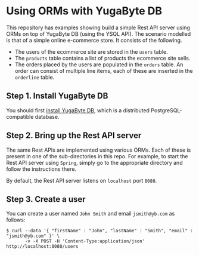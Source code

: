 # Using ORMs with YugaByte DB

This repository has examples showing build a simple Rest API server using ORMs on top of YugaByte DB (using the YSQL API). The scenario modelled is that of a simple online e-commerce store. It consists of the following.

* The users of the ecommerce site are stored in the `users` table. 
* The `products` table contains a list of products the ecommerce site sells.
* The orders placed by the users are populated in the `orders` table. An order can consist of multiple line items, each of these are inserted in the `orderline` table.

## Step 1. Install YugaByte DB

You should first [install YugaByte DB](https://docs.yugabyte.com/latest/quick-start/), which is a distributed PostgreSQL-compatible database.

## Step 2. Bring up the Rest API server

The same Rest APIs are implemented using various ORMs. Each of these is present in one of the sub-directories in this repo. For example, to start the Rest API server using `Spring`, simply go to the appropriate directory and follow the instructions there.

By default, the Rest API server listens on `localhost` port `8080`.

## Step 3. Create a user

You can create a user named `John Smith` and email `jsmith@yb.com` as follows:

```
$ curl --data '{ "firstName" : "John", "lastName" : "Smith", "email" : "jsmith@yb.com" }' \
       -v -X POST -H 'Content-Type:application/json' http://localhost:8080/users
```


